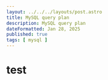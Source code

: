 ```yaml
---
layout: ../../../layouts/post.astro
title: MySQL query plan
description: MySQL query plan
dateFormatted: Jan 28, 2025
published: true
tags: [ mysql ]
---
```


# test
